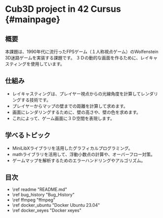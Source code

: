 Cub3D project in 42 Cursus	{#mainpage}
========

## 概要

本課題は、1990年代に流行ったFPSゲーム（１人称視点ゲーム）のWolfenstein 3D迷路ゲームを実装する課題です。
３Ｄの動的な画面を作るために、レイキャスティングを使用しています。

## 仕組み
* レイキャスティングは、プレイヤー視点からの光線角度を計算してレンダリングする技術です。
* プレイヤーからマップの壁までの距離を計算して求めます。
* 画面にレンダリングするために、壁の高さや、壁の色を求めます。
* これによって、ゲーム画面に３Ｄ空間を表現します。

## 学べるトピック
* MiniLibXライブラリを活用したグラフィカルプログラミング。
* mathライブラリを活用して、浮動小数点の計算や、オーバーフロー対策。
* ゲームマップを解析するためのエラーハンドリングやアルゴリズム。

## 目次
- \ref readme "README.md"
- \ref bug_history "Bug_History"
- \ref ffmpeg "ffmpeg"
- \ref docker_ubuntu "Docker Ubuntu 23.04"
- \ref docker_xeyes "Docker xeyes"
